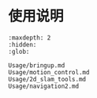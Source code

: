 # 使用说明

```{toctree}
:maxdepth: 2
:hidden:
:glob:

Usage/bringup.md
Usage/motion_control.md
Usage/2d_slam_tools.md
Usage/navigation2.md
```
